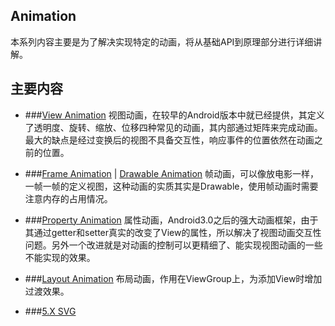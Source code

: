 ## Animation
本系列内容主要是为了解决实现特定的动画，将从基础API到原理部分进行详细讲解。

## 主要内容
- ###[View Animation](http://) 
视图动画，在较早的Android版本中就已经提供，其定义了透明度、旋转、缩放、位移四种常见的动画，其内部通过矩阵来完成动画。最大的缺点是经过变换后的视图不具备交互性，响应事件的位置依然在动画之前的位置。

- ###[Frame Animation](http://)  |  [Drawable Animation](http://)
帧动画，可以像放电影一样，一帧一帧的定义视图，这种动画的实质其实是Drawable，使用帧动画时需要注意内存的占用情况。

- ###[Property Animation](http://)
属性动画，Android3.0之后的强大动画框架，由于其通过getter和setter真实的改变了View的属性，所以解决了视图动画交互性问题。另外一个改进就是对动画的控制可以更精细了、能实现视图动画的一些不能实现的效果。

- ###[Layout Animation](http://)
布局动画，作用在ViewGroup上，为添加View时增加过渡效果。

- ###[5.X SVG](http://)

